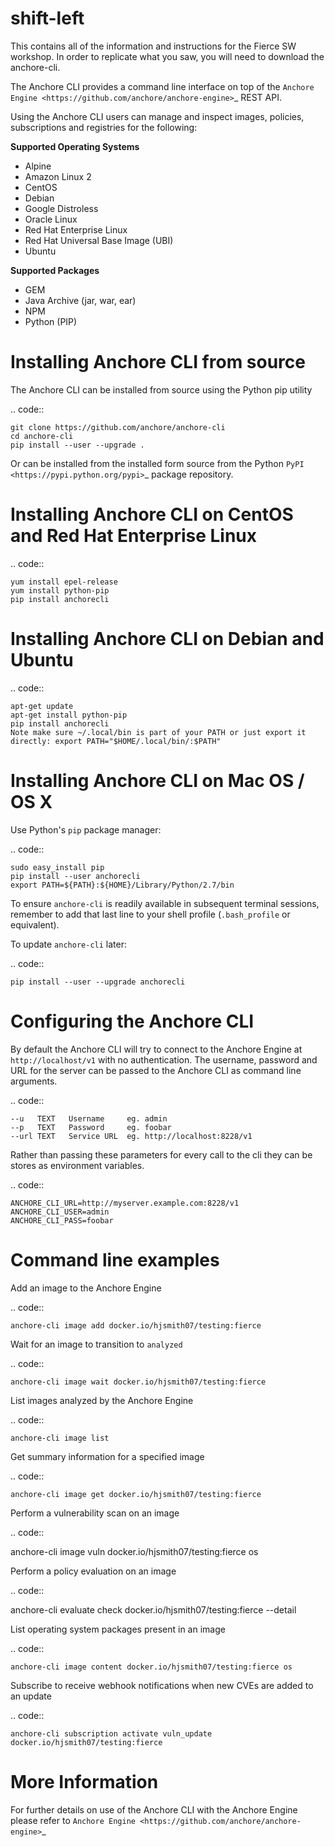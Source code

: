 # shift-left

This contains all of the information and instructions for the Fierce SW workshop. In order to replicate what you saw, you will need to download the anchore-cli.

The Anchore CLI provides a command line interface on top of the `Anchore Engine <https://github.com/anchore/anchore-engine>`_ REST API.

Using the Anchore CLI users can manage and inspect images, policies, subscriptions and registries for the following:

**Supported Operating Systems**

* Alpine
* Amazon Linux 2
* CentOS
* Debian
* Google Distroless
* Oracle Linux
* Red Hat Enterprise Linux
* Red Hat Universal Base Image (UBI)
* Ubuntu


**Supported Packages**

* GEM
* Java Archive (jar, war, ear)
* NPM
* Python (PIP)


Installing Anchore CLI from source
==================================

The Anchore CLI can be installed from source using the Python pip utility

.. code::

    git clone https://github.com/anchore/anchore-cli
    cd anchore-cli
    pip install --user --upgrade .

Or can be installed from the installed form source from the Python `PyPI <https://pypi.python.org/pypi>`_ package repository.

Installing Anchore CLI on CentOS and Red Hat Enterprise Linux
=============================================================

.. code::

    yum install epel-release
    yum install python-pip
    pip install anchorecli

Installing Anchore CLI on Debian and Ubuntu
===========================================

.. code::

    apt-get update
    apt-get install python-pip
    pip install anchorecli
    Note make sure ~/.local/bin is part of your PATH or just export it directly: export PATH="$HOME/.local/bin/:$PATH"

Installing Anchore CLI on Mac OS / OS X
===========================================

Use Python's `pip` package manager:

.. code::

    sudo easy_install pip
    pip install --user anchorecli
    export PATH=${PATH}:${HOME}/Library/Python/2.7/bin

To ensure `anchore-cli` is readily available in subsequent terminal sessions, remember to add that last line to your shell profile (`.bash_profile` or equivalent).

To update `anchore-cli` later:

.. code::

    pip install --user --upgrade anchorecli


Configuring the Anchore CLI
===========================

By default the Anchore CLI will try to connect to the Anchore Engine at ``http://localhost/v1`` with no authentication.
The username, password and URL for the server can be passed to the Anchore CLI as command line arguments.

.. code::

    --u   TEXT   Username     eg. admin
    --p   TEXT   Password     eg. foobar
    --url TEXT   Service URL  eg. http://localhost:8228/v1

Rather than passing these parameters for every call to the cli they can be stores as environment variables.

.. code::

    ANCHORE_CLI_URL=http://myserver.example.com:8228/v1
    ANCHORE_CLI_USER=admin
    ANCHORE_CLI_PASS=foobar

Command line examples
=====================

Add an image to the Anchore Engine

.. code::

    anchore-cli image add docker.io/hjsmith07/testing:fierce

Wait for an image to transition to ``analyzed``

.. code::

    anchore-cli image wait docker.io/hjsmith07/testing:fierce

List images analyzed by the Anchore Engine

.. code::

    anchore-cli image list

Get summary information for a specified image

.. code::

    anchore-cli image get docker.io/hjsmith07/testing:fierce

Perform a vulnerability scan on an image

.. code::

   anchore-cli image vuln docker.io/hjsmith07/testing:fierce os

Perform a policy evaluation on an image

.. code::

   anchore-cli evaluate check docker.io/hjsmith07/testing:fierce --detail

List operating system packages present in an image

.. code::

    anchore-cli image content docker.io/hjsmith07/testing:fierce os

Subscribe to receive webhook notifications when new CVEs are added to an update

.. code::

    anchore-cli subscription activate vuln_update docker.io/hjsmith07/testing:fierce

More Information
================

For further details on use of the Anchore CLI with the Anchore Engine please refer to `Anchore Engine <https://github.com/anchore/anchore-engine>`_
